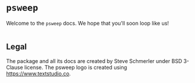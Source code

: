 # `psweep`

Welcome to the `psweep` docs. We hope that you'll soon loop like us!

```{tableofcontents}
```

## Legal

The package and all its docs are created by Steve Schmerler under BSD 3-Clause
license. The psweep logo is created using https://www.textstudio.co.
